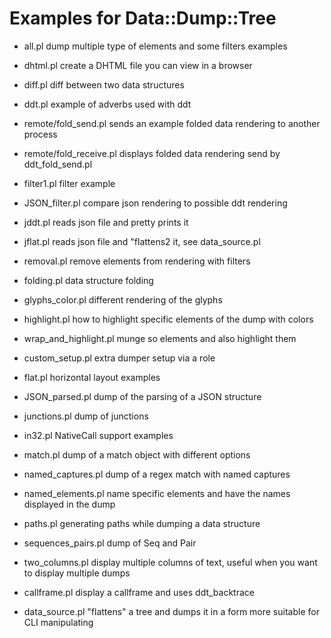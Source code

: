Examples for Data::Dump::Tree
=============================

- all.pl	 		dump multiple type of elements and some filters examples

- dhtml.pl 			create a DHTML file you can view in a browser

- diff.pl	 		diff between two data structures

- ddt.pl			example of adverbs used with ddt

- remote/fold_send.pl		sends an example folded data rendering to another process

- remote/fold_receive.pl	displays folded data rendering send by ddt_fold_send.pl

- filter1.pl 			filter example

- JSON_filter.pl		compare json rendering to possible ddt rendering

- jddt.pl			reads json file and pretty prints it

- jflat.pl			reads json file and "flattens2 it, see data_source.pl

- removal.pl 			remove elements from rendering with filters

- folding.pl 			data structure folding

- glyphs_color.pl 		different rendering of the glyphs

- highlight.pl 			how to highlight specific elements of the dump with colors

- wrap_and_highlight.pl		munge so elements and also highlight them

- custom_setup.pl		extra dumper setup via a role

- flat.pl			horizontal layout examples

- JSON_parsed.pl 		dump of the parsing of a JSON structure

- junctions.pl 			dump of junctions

- in32.pl			NativeCall support examples

- match.pl			dump of a match object with different options

- named_captures.pl 		dump of a regex match with named captures

- named_elements.pl 		name specific elements and have the names displayed in the dump

- paths.pl 			generating paths while dumping a data structure

- sequences_pairs.pl 		dump of Seq and Pair

- two_columns.pl 		display multiple columns of text, useful when you want to display multiple dumps

- callframe.pl			display a callframe and uses ddt_backtrace

- data_source.pl 		"flattens" a tree and dumps it in a form more suitable for CLI manipulating
 
